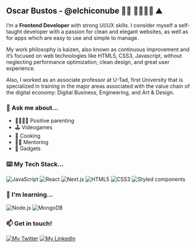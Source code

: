 ## Oscar Bustos - @elchiconube 👨‍💻 👨‍👩‍👧‍👧 ⛰️

I’m a **Frontend Developer** with strong UI/UX skills. I consider myself a self-taught developer with a passion for clean and elegant websites, as well as for apps which are easy to use and simple to manage.

My work philosophy is kaizen, also known as continuous improvement and it’s focused on web technologies like HTML5, CSS3, Javascript, without neglecting performance optimization, clean design, and great user experience.

Also, I worked as an associate professor at U-Tad, first University that is specialized in training in the major areas associated with the value chain of the digital economy: Digital Business, Engineering, and Art & Design.

### 💬 Ask me about...

- 👨‍👩‍👧‍👧 Positive parenting
- 🕹️ Videogames
- 🍳 Cooking
- 🧑‍🏫 Mentoring
- 🤖 Gadgets

### ⌨️ My Tech Stack...

![JavaScript](https://img.shields.io/badge/-JavaScript-%A64563?style=flat-square&logo=javascript&logoColor=white&color=dab010)
![React](https://img.shields.io/badge/-React-%71485F?style=flat-square&logo=react&logoColor=white&color=dab010)
![Next.js](https://img.shields.io/badge/-NEXTjs-%37323E?style=flat-square&logo=next.js&logoColor=white&color=dab010)
![HTML5](https://img.shields.io/badge/-HTML5-%E06088?style=flat-square&logo=html5&logoColor=white&color=dab010)
![CSS3](https://img.shields.io/badge/-CSS3-%DA4167?style=flat-square&logo=css3&logoColor=white&color=dab010)
![Styled components](https://img.shields.io/badge/-StyledComponents-%71485F?style=flat-square&logo=styled-components&logoColor=white&color=dab010)

### 🌱 I'm learning...

![Node.js](https://img.shields.io/badge/-NodeJs-%E06088?style=flat-square&logo=node.js&logoColor=white&color=dab010)
![MongoDB](https://img.shields.io/badge/-MongoDB-%DA4167?style=flat-square&logo=mongodb&logoColor=white&color=dab010)

### 📫 Get in touch!

<p>
  <a href="https://twitter.com/elchiconube" target="_blank"><img src="https://img.shields.io/badge/-@elchiconube-1da1f2?style=for-the-badge&logo=twitter&logoColor=white" alt="My Twitter"></a>
  <a href="https://linkedin.com/in/oscarbustos/" target="_blank"><img src="https://img.shields.io/badge/-Linkedin-0a66c2?style=for-the-badge&logo=linkedin&logoColor=white" alt="My LinkedIn"></a>
</p>
